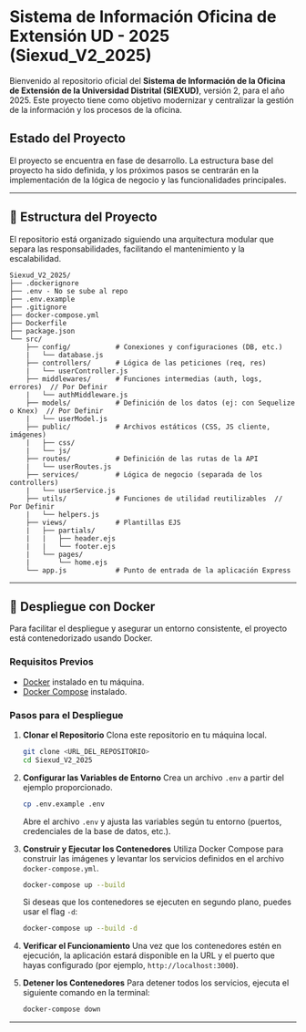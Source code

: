 # Sistema de Información Oficina de Extensión UD - 2025 (Siexud_V2_2025)

Bienvenido al repositorio oficial del **Sistema de Información de la Oficina de Extensión de la Universidad Distrital (SIEXUD)**, versión 2, para el año 2025. Este proyecto tiene como objetivo modernizar y centralizar la gestión de la información y los procesos de la oficina.

## Estado del Proyecto

El proyecto se encuentra en fase de desarrollo. La estructura base del proyecto ha sido definida, y los próximos pasos se centrarán en la implementación de la lógica de negocio y las funcionalidades principales.

***

## 📂 Estructura del Proyecto

El repositorio está organizado siguiendo una arquitectura modular que separa las responsabilidades, facilitando el mantenimiento y la escalabilidad.

```
Siexud_V2_2025/
├── .dockerignore
├── .env - No se sube al repo
├── .env.example
├── .gitignore
├── docker-compose.yml
├── Dockerfile
├── package.json
└── src/
    ├── config/           # Conexiones y configuraciones (DB, etc.)
    |   └── database.js
    ├── controllers/      # Lógica de las peticiones (req, res) 
    |   └── userController.js
    ├── middlewares/      # Funciones intermedias (auth, logs, errores)  // Por Definir
    |   └── authMiddleware.js
    ├── models/           # Definición de los datos (ej: con Sequelize o Knex)  // Por Definir
    |   └── userModel.js
    ├── public/           # Archivos estáticos (CSS, JS cliente, imágenes)
    |   ├── css/
    |   └── js/
    ├── routes/           # Definición de las rutas de la API
    |   └── userRoutes.js
    ├── services/         # Lógica de negocio (separada de los controllers)
    |   └── userService.js
    ├── utils/            # Funciones de utilidad reutilizables  // Por Definir
    |   └── helpers.js
    ├── views/            # Plantillas EJS
    |   ├── partials/
    |   |   ├── header.ejs
    |   |   └── footer.ejs
    |   └── pages/
    |       └── home.ejs
    └── app.js            # Punto de entrada de la aplicación Express
```

***

## 🚀 Despliegue con Docker

Para facilitar el despliegue y asegurar un entorno consistente, el proyecto está contenedorizado usando Docker.

### Requisitos Previos

* [Docker](https://www.docker.com/get-started) instalado en tu máquina.
* [Docker Compose](https://docs.docker.com/compose/install/) instalado.

### Pasos para el Despliegue

1.  **Clonar el Repositorio**
    Clona este repositorio en tu máquina local.
    ```bash
    git clone <URL_DEL_REPOSITORIO>
    cd Siexud_V2_2025
    ```

2.  **Configurar las Variables de Entorno**
    Crea un archivo `.env` a partir del ejemplo proporcionado.
    ```bash
    cp .env.example .env
    ```
    Abre el archivo `.env` y ajusta las variables según tu entorno (puertos, credenciales de la base de datos, etc.).

3.  **Construir y Ejecutar los Contenedores**
    Utiliza Docker Compose para construir las imágenes y levantar los servicios definidos en el archivo `docker-compose.yml`.
    ```bash
    docker-compose up --build
    ```
    Si deseas que los contenedores se ejecuten en segundo plano, puedes usar el flag `-d`:
    ```bash
    docker-compose up --build -d
    ```

4.  **Verificar el Funcionamiento**
    Una vez que los contenedores estén en ejecución, la aplicación estará disponible en la URL y el puerto que hayas configurado (por ejemplo, `http://localhost:3000`).

5.  **Detener los Contenedores**
    Para detener todos los servicios, ejecuta el siguiente comando en la terminal:
    ```bash
    docker-compose down
    ```

***
